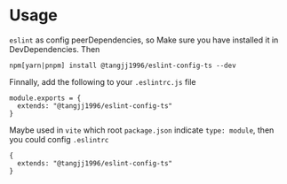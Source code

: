 # Usage

`eslint` as config peerDependencies, so Make sure you have installed it in DevDependencies. Then

```
npm[yarn|pnpm] install @tangjj1996/eslint-config-ts --dev
```

Finnally, add the following to your `.eslintrc.js` file

```
module.exports = {
  extends: "@tangjj1996/eslint-config-ts"
}
```

Maybe used in `vite` which root `package.json` indicate `type: module`, then you could config `.eslintrc`

```
{
  extends: "@tangjj1996/eslint-config-ts"
}
```
